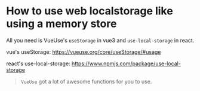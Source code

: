# How to use web localstorage like using a memory store

All you need is VueUse's `useStorage` in vue3 and `use-local-storage` in react.

vue's useStorage: https://vueuse.org/core/useStorage/#usage

react's use-local-storage: https://www.npmjs.com/package/use-local-storage

> `VueUse` got a lot of awesome functions for you to use.
